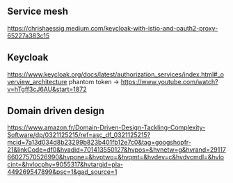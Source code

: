 ## Service mesh
https://chrishaessig.medium.com/keycloak-with-istio-and-oauth2-proxy-65227a383c15
## Keycloak
https://www.keycloak.org/docs/latest/authorization_services/index.html#_overview_architecture
phantom token -> https://www.youtube.com/watch?v=hTgff3cJ6AU&start=1872
## Domain driven design
https://www.amazon.fr/Domain-Driven-Design-Tackling-Complexity-Software/dp/0321125215/ref=asc_df_0321125215?mcid=7a13d034d8b23299b823b401fb12e7c0&tag=googshopfr-21&linkCode=df0&hvadid=701413550127&hvpos=&hvnetw=g&hvrand=2911766027570526990&hvpone=&hvptwo=&hvqmt=&hvdev=c&hvdvcmdl=&hvlocint=&hvlocphy=9055317&hvtargid=pla-449269547899&psc=1&gad_source=1